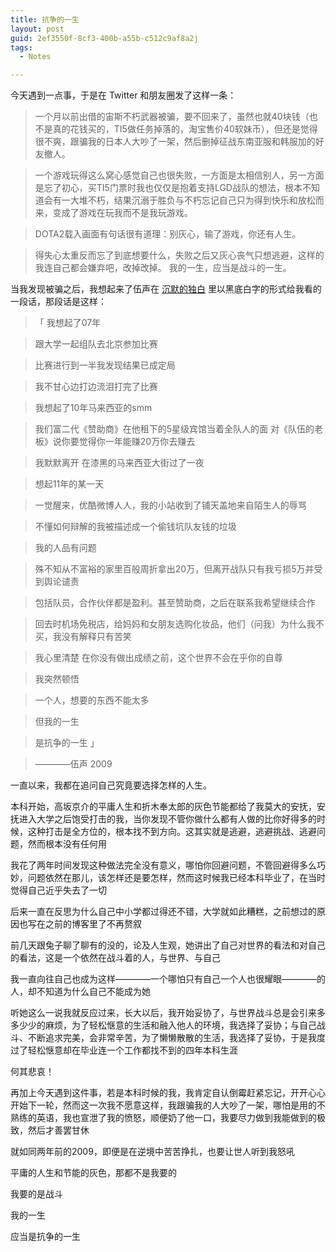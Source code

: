 ```yaml
---
title: 抗争的一生
layout: post
guid: 2ef3550f-8cf3-400b-a55b-c512c9af8a2j
tags:
  - Notes

---
```




今天遇到一点事，于是在 Twitter 和朋友圈发了这样一条：

> 一个月以前出借的宙斯不朽武器被骗，要不回来了，虽然也就40块钱（也不是真的花钱买的，TI5做任务掉落的，淘宝售价40软妹币），但还是觉得很不爽，跟骗我的日本人大吵了一架，然后删掉征战东南亚服和韩服加的好友撤人。

> 一个游戏玩得这么窝心感觉自己也很失败，一方面是太相信别人，另一方面是忘了初心，买TI5门票时我也仅仅是抱着支持LGD战队的想法，根本不知道会有一大堆不朽，结果沉溺于胜负与不朽忘记自己只为得到快乐和放松而来，变成了游戏在玩我而不是我玩游戏。

> DOTA2载入画面有句话很有道理：别灰心，输了游戏，你还有人生。

> 得失心太重反而忘了到底想要什么，失败之后又灰心丧气只想逃避，这样的我连自己都会嫌弃吧，改掉改掉。
我的一生，应当是战斗的一生。

当我发现被骗之后，我想起来了伍声在  [沉默的独白](http://v.youku.com/v_show/id_XNTI5MzM3NDY0.html)  里以黑底白字的形式给我看的一段话，那段话是这样：

> 「 我想起了07年

> 跟大学一起组队去北京参加比赛

> 比赛进行到一半我发现结果已成定局

> 我不甘心边打边流泪打完了比赛

> 我想起了10年马来西亚的smm

> 我们富二代《赞助商》在他租下的5星级宾馆当着全队人的面 对《队伍的老板》说你要觉得你一年能赚20万你去赚去

> 我默默离开 在漆黑的马来西亚大街过了一夜

> 想起11年的某一天

> 一觉醒来，优酷微博人人，我的小站收到了铺天盖地来自陌生人的辱骂

> 不懂如何辩解的我被描述成一个偷钱坑队友钱的垃圾

> 我的人品有问题

> 殊不知从不富裕的家里百般周折拿出20万，但离开战队只有我亏损5万并受到舆论谴责

> 包括队员，合作伙伴都是盈利。甚至赞助商，之后在联系我希望继续合作

> 回去时机场免税店，给妈妈和女朋友选购化妆品，他们（问我）为什么我不买，我没有解释只有苦笑

> 我心里清楚 在你没有做出成绩之前，这个世界不会在乎你的自尊

> 我突然顿悟

> 一个人，想要的东西不能太多

> 但我的一生

> 是抗争的一生 」

> ————伍声 2009

一直以来，我都在追问自己究竟要选择怎样的人生。

本科开始，高坂京介的平庸人生和折木奉太郎的灰色节能都给了我莫大的安抚，安抚进入大学之后饱受打击的我，当你发现不管你做什么都有人做的比你好得多的时候，这种打击是全方位的，根本找不到方向。这其实就是逃避，逃避挑战、逃避问题，然而根本没有任何用

我花了两年时间发现这种做法完全没有意义，哪怕你回避问题，不管回避得多么巧妙，问题依然在那儿，该怎样还是要怎样，然而这时候我已经本科毕业了，在当时觉得自己近乎失去了一切

后来一直在反思为什么自己中小学都过得还不错，大学就如此糟糕，之前想过的原因也写在之前的博客里了不再赘叙

前几天跟兔子聊了聊有的没的，论及人生观，她讲出了自己对世界的看法和对自己的看法，这是一个依然在战斗着的人，与世界、与自己

我一直向往自己也成为这样————一个哪怕只有自己一个人也很耀眼————的人，却不知道为什么自己不能成为她

听她这么一说我就反应过来，长大以后，我开始妥协了，与世界战斗总是会引来多多少少的麻烦，为了轻松惬意的生活和融入他人的环境，我选择了妥协；与自己战斗、不断追求完美，会非常辛苦，为了懒懒散散的生活，我选择了妥协，于是我度过了轻松惬意却在毕业连一个工作都找不到的四年本科生涯

何其悲哀！

再加上今天遇到这件事，若是本科时候的我，我肯定自认倒霉赶紧忘记，开开心心开始下一轮，然而这一次我不愿意这样，我跟骗我的人大吵了一架，哪怕是用的不熟练的英语，我也宣泄了我的愤怒，顺便奶了他一口，我要尽力做到我能做到的极致，然后才善罢甘休

就如同两年前的2009，即便是在逆境中苦苦挣扎，也要让世人听到我怒吼

平庸的人生和节能的灰色，那都不是我要的

我要的是战斗

我的一生

应当是抗争的一生
